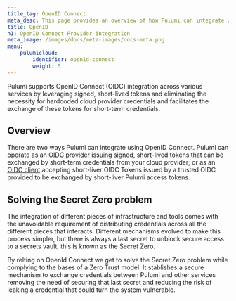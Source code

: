 ```yaml
---
title_tag: OpenID Connect
meta_desc: This page provides an overview of how Pulumi can integrate with OIDC providers
title: OpenID
h1: OpenID Connect Provider integration
meta_image: /images/docs/meta-images/docs-meta.png
menu:
    pulumicloud:
        identifier: openid-connect
        weight: 5
---
```


Pulumi supports OpenID Connect (OIDC) integration across various services by leveraging signed, short-lived tokens and eliminating the necessity for hardcoded cloud provider credentials and facilitates the exchange of these tokens for short-term credentials.

## Overview

There are two ways Pulumi can integrate using OpenID Connect. Pulumi can operate as an [OIDC provider](/docs/pulumi-cloud/oidc/provider/) issuing signed, short-lived tokens that can be exchanged by short-term credentials from your cloud provider; or as an [OIDC client](/docs/pulumi-cloud/oidc/client/) accepting short-liver OIDC Tokens issued by a trusted OIDC provided to be exchanged by short-liver Pulumi access tokens.

## Solving the Secret Zero problem

The integration of different pieces of infrastructure and tools comes with the unavoidable requirement of distributing credentials across all the different pieces that interacts. Different mechanisms evolved to make this process simpler, but there is always a last secret to unblock secure access to a secrets vault, this is known as the Secret Zero.

By relting on OpenId Connect we get to solve the Secret Zero problem while complying to the bases of a Zero Trust model. It stablishes a secure mechanism to exchange credentials between Pulumi and other services removing the need of securing that last secret and reducing the risk of leaking a credential that could turn the system vulnerable.
